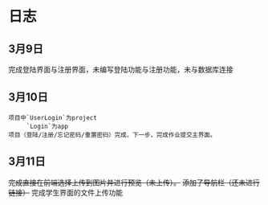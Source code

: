 # 日志
## 3月9日
完成登陆界面与注册界面，未编写登陆功能与注册功能，未与数据库连接
## 3月10日
	项目中`UserLogin`为project
	     `Login`为app
	项目（登陆/注册/忘记密码/重置密码）完成，下一步，完成作业提交主界面。
## 3月11日
~~完成直接在前端选择上传到图片并进行预览（未上传）。~~
~~添加了导航栏（还未进行链接）~~
完成学生界面的文件上传功能
